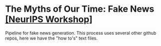 # The Myths of Our Time: Fake News [[NeurIPS Workshop]](http://www.aiartonline.com/community/vit-ruzicka-eunsu-kang-david-gordon-ankita-patel-jacqui-fashimpaur-manzil-zaheer/)

Pipeline for fake news generation. This process uses several other github repos, here we have the "how to's" text files.
